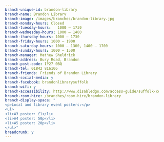 ```yaml
---
branch-unique-id: brandon-library
branch-name: Brandon Library
branch-image: /images/branches/brandon-library.jpg
branch-monday-hours: Closed
branch-tuesday-hours:	1000 – 1730
branch-wednesday-hours:	1000 – 1400
branch-thursday-hours: 1000 – 1730
branch-friday-hours: 1000 – 1900
branch-saturday-hours: 1000 – 1300, 1400 – 1700
branch-sunday-hours: 1000 – 1500
branch-manager: Mathew Sheldrick
branch-address: Bury Road, Brandon
branch-post-code: IP27 0BQ
branch-tel: 01842 816106
branch-friends: Friends of Brandon Library
branch-social-media: y
branch-facebook: brandonlibrarysuffolk
branch-wifi: y
branch-accessibility: http://www.disabledgo.com/access-guide/suffolk-county-council/brandon-library-3
branch-room-hire: /branches/room-hire/brandon-library
branch-display-space: "
<p>Local and library event posters:</p>
<ul>
<li>A3 poster: £1</li>
<li>A4 poster: 50p</li>
<li>A5 poster: 20p</li>
</ul>"
breadcrumb: y
---
```

